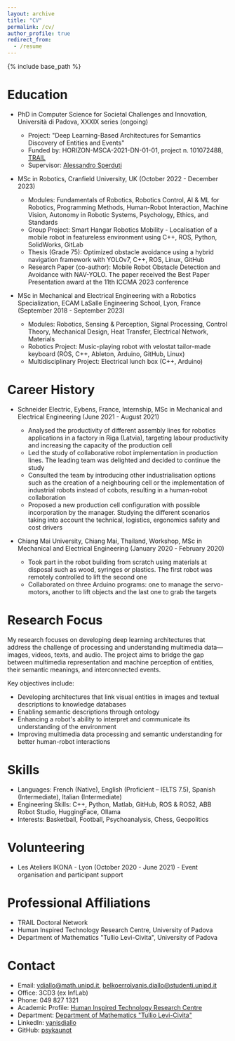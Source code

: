 ```yaml
---
layout: archive
title: "CV"
permalink: /cv/
author_profile: true
redirect_from:
  - /resume
---
```


{% include base_path %}

Education
======
* PhD in Computer Science for Societal Challenges and Innovation, Università di Padova, XXXIX series (ongoing)
  * Project: "Deep Learning-Based Architectures for Semantics Discovery of Entities and Events"
  * Funded by: HORIZON-MSCA-2021-DN-01-01, project n. 101072488, [TRAIL](https://www.inf.uni-hamburg.de/research/projects/trail/overview.html)
  * Supervisor: [Alessandro Sperduti](https://scholar.google.com/citations?user=JsExaWMAAAAJ&hl=en)

* MSc in Robotics, Cranfield University, UK (October 2022 - December 2023)
  * Modules: Fundamentals of Robotics, Robotics Control, AI & ML for Robotics, Programming Methods, Human-Robot Interaction, Machine Vision, Autonomy in Robotic Systems, Psychology, Ethics, and Standards
  * Group Project: Smart Hangar Robotics Mobility - Localisation of a mobile robot in featureless environment using C++, ROS, Python, SolidWorks, GitLab
  * Thesis (Grade 75): Optimized obstacle avoidance using a hybrid navigation framework with YOLOv7, C++, ROS, Linux, GitHub
  * Research Paper (co-author): Mobile Robot Obstacle Detection and Avoidance with NAV-YOLO. The paper received the Best Paper Presentation award at the 11th ICCMA 2023 conference

* MSc in Mechanical and Electrical Engineering with a Robotics Specialization, ECAM LaSalle Engineering School, Lyon, France (September 2018 - September 2023)
  * Modules: Robotics, Sensing & Perception, Signal Processing, Control Theory, Mechanical Design, Heat Transfer, Electrical Network, Materials
  * Robotics Project: Music-playing robot with velostat tailor-made keyboard (ROS, C++, Ableton, Arduino, GitHub, Linux)
  * Multidisciplinary Project: Electrical lunch box (C++, Arduino)

Career History
======
* Schneider Electric, Eybens, France, Internship, MSc in Mechanical and Electrical Engineering (June 2021 - August 2021)
  * Analysed the productivity of different assembly lines for robotics applications in a factory in Riga (Latvia), targeting labour productivity and increasing the capacity of the production cell
  * Led the study of collaborative robot implementation in production lines. The leading team was delighted and decided to continue the study
  * Consulted the team by introducing other industrialisation options such as the creation of a neighbouring cell or the implementation of industrial robots instead of cobots, resulting in a human-robot collaboration
  * Proposed a new production cell configuration with possible incorporation by the manager. Studying the different scenarios taking into account the technical, logistics, ergonomics safety and cost drivers

* Chiang Mai University, Chiang Mai, Thailand, Workshop, MSc in Mechanical and Electrical Engineering (January 2020 - February 2020)
  * Took part in the robot building from scratch using materials at disposal such as wood, syringes or plastics. The first robot was remotely controlled to lift the second one
  * Collaborated on three Arduino programs: one to manage the servo-motors, another to lift objects and the last one to grab the targets

Research Focus
======
My research focuses on developing deep learning architectures that address the challenge of processing and understanding multimedia data—images, videos, texts, and audio. The project aims to bridge the gap between multimedia representation and machine perception of entities, their semantic meanings, and interconnected events.

Key objectives include:
* Developing architectures that link visual entities in images and textual descriptions to knowledge databases
* Enabling semantic descriptions through ontology
* Enhancing a robot's ability to interpret and communicate its understanding of the environment
* Improving multimedia data processing and semantic understanding for better human-robot interactions

Skills
======
* Languages: French (Native), English (Proficient – IELTS 7.5), Spanish (Intermediate), Italian (Intermediate)
* Engineering Skills: C++, Python, Matlab, GitHub, ROS & ROS2, ABB Robot Studio, HuggingFace, Ollama
* Interests: Basketball, Football, Psychoanalysis, Chess, Geopolitics

Volunteering
======
* Les Ateliers IKONA - Lyon (October 2020 - June 2021) - Event organisation and participant support

Professional Affiliations
======
* TRAIL Doctoral Network
* Human Inspired Technology Research Centre, University of Padova
* Department of Mathematics "Tullio Levi-Civita", University of Padova

Contact
======
* Email: ydiallo@math.unipd.it, belkoerrolyanis.diallo@studenti.unipd.it
* Office: 3CD3 (ex InfLab)
* Phone: 049 827 1321
* Academic Profile: [Human Inspired Technology Research Centre](http://hit.psy.unipd.it/diallo-yanis)
* Department: [Department of Mathematics "Tullio Levi-Civita"](https://www.math.unipd.it/dipartimento/persone/belko_errol_yanis.diallo/)
* LinkedIn: [yanisdiallo](https://www.linkedin.com/in/yanisdiallo)
* GitHub: [psykaunot](https://github.com/psykaunot)

